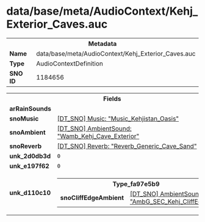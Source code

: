 <h1>data/base/meta/AudioContext/Kehj_Exterior_Caves.auc</h1><table><tr><th colspan="100%">Metadata</th></tr><tr><td><b>Name</b></td><td>data/base/meta/AudioContext/Kehj_Exterior_Caves.auc</td></tr><tr><td><b>Type</b></td><td>AudioContextDefinition</td></tr><tr><td><b>SNO ID</b></td><td>1184656</td></tr></table>

<table><tr><th colspan="100%">Fields</th></tr><tr><td><b>arRainSounds</b></td><td></td></tr><tr><td><b>snoMusic</b></td><td><a href="..\Music\Music_Kehjistan_Oasis.mus">[DT_SNO] Music: "Music_Kehjistan_Oasis"</a></td></tr><tr><td><b>snoAmbient</b></td><td><a href="..\AmbientSound\Wamb_Kehj_Cave_Exterior.ams">[DT_SNO] AmbientSound: "Wamb_Kehj_Cave_Exterior"</a></td></tr><tr><td><b>snoReverb</b></td><td><a href="..\Reverb\Reverb_Generic_Cave_Sand.rev">[DT_SNO] Reverb: "Reverb_Generic_Cave_Sand"</a></td></tr><tr><td><b>unk_2d0db3d</b></td><td><code>0</code></td></tr><tr><td><b>unk_e197f62</b></td><td><code>0</code></td></tr><tr><td><b>unk_d110c10</b></td><td><table><tr><th colspan="100%">Type_fa97e5b9</th></tr><tr><td><b>snoCliffEdgeAmbient</b></td><td><a href="..\AmbientSound\AmbG_SEC_Kehj_CliffEdge.ams">[DT_SNO] AmbientSound: "AmbG_SEC_Kehj_CliffEdge"</a></td></tr></table>

</td></tr></table>

